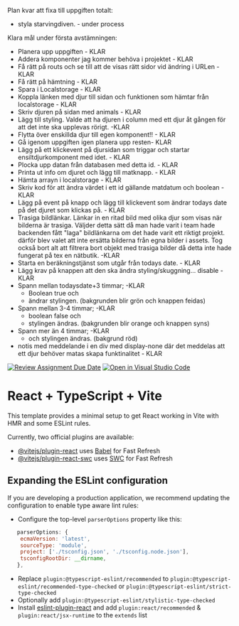 Plan kvar att fixa till uppgiften totalt:
 * styla starvingdiven. - under process  

  Klara mål under första avstämningen:
 * Planera upp uppgiften - KLAR
 * Addera komponenter jag kommer behöva i projektet - KLAR
 * Få rätt på routs och se till att de visas rätt sidor vid ändring i URLen - KLAR
 * Få rätt på hämtning - KLAR
 * Spara i Localstorage - KLAR
 * Koppla länken med djur till sidan och funktionen som hämtar från localstorage - KLAR
 * Skriv djuren på sidan med animals - KLAR
 * Lägg till styling. Valde att ha djuren i column med ett djur åt gången för att det inte ska upplevas rörigt. -KLAR
 * Flytta över enskillda djur till egen komponent!! - KLAR 
 * Gå igenom uppgiften igen planera upp resten- KLAR
 * Lägg på ett klickevent på djursidan som triggar och startar ensiltdjurkomponent med idet. - KLAR
 * Plocka upp datan från databasen med detta id. - KLAR
 * Printa ut info om djuret och lägg till matknapp. - KLAR
 * Hämta arrayn i localstorage - KLAR
 * Skriv kod för att ändra värdet i ett id gällande matdatum och boolean - KLAR
 * Lägg på event på knapp och lägg till klickevent som ändrar todays date på det djuret som   klickas på. - KLAR
 * Trasiga bildlänkar. Länkar in en ritad bild med olika djur som visas när bilderna är trasiga. 
   Väljder detta sätt då man hade varit i team hade backenden fått "laga" bildlänkarna om det hade varit ett riktigt projekt.
   därför blev valet att inte ersätta bilderna från egna bilder i assets. 
   Tog också bort alt att filtrera bort objekt med trasiga bilder då detta inte hade fungerat på tex en nätbutik. -KLAR
* Starta en beräkningstjänst som utgår från todays date. - KLAR
 * Lägg krav på knappen att den ska ändra styling/skuggning... disable - KLAR
 * Spann mellan todaysdate+3 timmar; -KLAR
   * Boolean true och 
   * ändrar stylingen. (bakgrunden blir grön och knappen feidas)   
 * Spann mellan 3-4 timmar; -KLAR
   * boolean false och 
   * stylingen ändras. (bakgrunden blir orange och knappen syns)
 * Spann mer än 4 timmar; -KLAR 
   * och stylingen ändras. (bakgrund röd) 
* notis med meddelande i en div med display-none där det meddelas att ett djur behöver matas skapa funktinalitet - KLAR



[![Review Assignment Due Date](https://classroom.github.com/assets/deadline-readme-button-24ddc0f5d75046c5622901739e7c5dd533143b0c8e959d652212380cedb1ea36.svg)](https://classroom.github.com/a/mzU6KDhq)
[![Open in Visual Studio Code](https://classroom.github.com/assets/open-in-vscode-718a45dd9cf7e7f842a935f5ebbe5719a5e09af4491e668f4dbf3b35d5cca122.svg)](https://classroom.github.com/online_ide?assignment_repo_id=11559635&assignment_repo_type=AssignmentRepo)
# React + TypeScript + Vite

This template provides a minimal setup to get React working in Vite with HMR and some ESLint rules.

Currently, two official plugins are available:

- [@vitejs/plugin-react](https://github.com/vitejs/vite-plugin-react/blob/main/packages/plugin-react/README.md) uses [Babel](https://babeljs.io/) for Fast Refresh
- [@vitejs/plugin-react-swc](https://github.com/vitejs/vite-plugin-react-swc) uses [SWC](https://swc.rs/) for Fast Refresh

## Expanding the ESLint configuration

If you are developing a production application, we recommend updating the configuration to enable type aware lint rules:

- Configure the top-level `parserOptions` property like this:

```js
   parserOptions: {
    ecmaVersion: 'latest',
    sourceType: 'module',
    project: ['./tsconfig.json', './tsconfig.node.json'],
    tsconfigRootDir: __dirname,
   },
```

- Replace `plugin:@typescript-eslint/recommended` to `plugin:@typescript-eslint/recommended-type-checked` or `plugin:@typescript-eslint/strict-type-checked`
- Optionally add `plugin:@typescript-eslint/stylistic-type-checked`
- Install [eslint-plugin-react](https://github.com/jsx-eslint/eslint-plugin-react) and add `plugin:react/recommended` & `plugin:react/jsx-runtime` to the `extends` list
